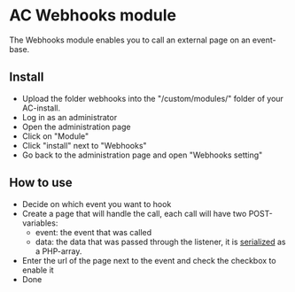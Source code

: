 # AC Webhooks module

The Webhooks module enables you to call an external page on an event-base.

## Install

* Upload the folder webhooks into the "/custom/modules/" folder of your AC-install.
* Log in as an administrator
* Open the administration page
* Click on "Module"
* Click "install" next to "Webhooks"
* Go back to the administration page and open "Webhooks setting"

## How to use

* Decide on which event you want to hook
* Create a page that will handle the call, each call will have two POST-variables:
	* event: the event that was called
	* data: the data that was passed through the listener, it is [serialized](http://php.net/serialize) as a PHP-array.
* Enter the url of the page next to the event and check the checkbox to enable it
* Done